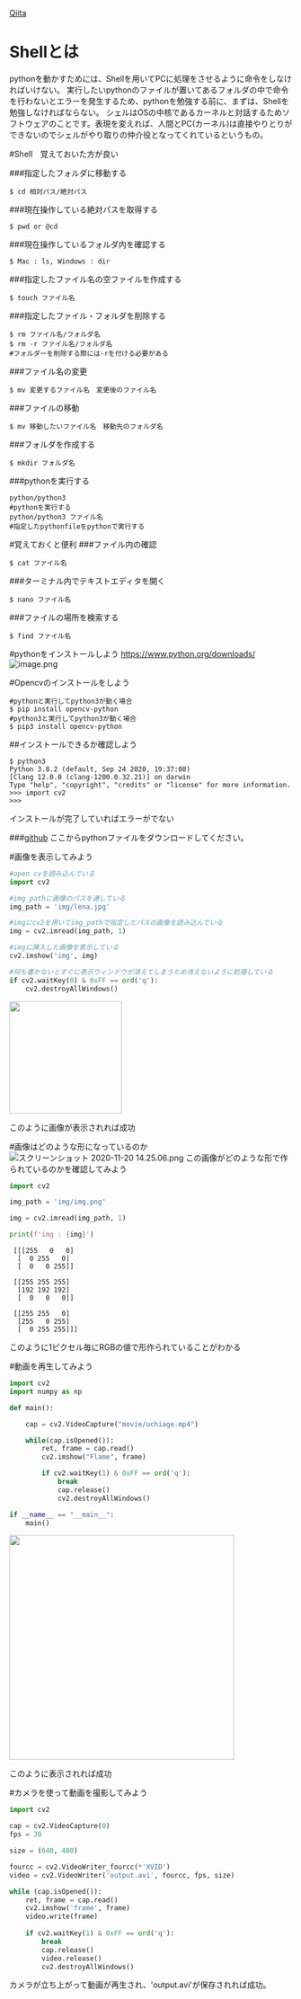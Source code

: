 [Qiita](https://qiita.com/YutoTakamatsu/private/b68971d66c940029bb38)

# Shellとは
pythonを動かすためには、Shellを用いてPCに処理をさせるように命令をしなければいけない。
実行したいpythonのファイルが置いてあるフォルダの中で命令を行わないとエラーを発生するため、pythonを勉強する前に、まずは、Shellを勉強しなければならない。
シェルはOSの中核であるカーネルと対話するためソフトウェアのことです。表現を変えれば、人間とPC(カーネル)は直接やりとりができないのでシェルがやり取りの仲介役となってくれているというもの。

#Shell　覚えておいた方が良い

###指定したフォルダに移動する
```terminal:terminal
$ cd 相対パス/絶対パス
```

###現在操作している絶対パスを取得する
```terminal:terminal
$ pwd or @cd 
```

###現在操作しているフォルダ内を確認する
```terminal:terminal
$ Mac : ls, Windows : dir
```

###指定したファイル名の空ファイルを作成する
```terminal:terminal
$ touch ファイル名
```

###指定したファイル・フォルダを削除する
```terminal:terminal
$ rm ファイル名/フォルダ名
$ rm -r ファイル名/フォルダ名
#フォルダーを削除する際には-rを付ける必要がある
```

###ファイル名の変更
```terminal:terminal
$ mv 変更するファイル名　変更後のファイル名
```

###ファイルの移動
```terminal:terminal
$ mv 移動したいファイル名　移動先のフォルダ名
```

###フォルダを作成する
```terminal:terminal
$ mkdir フォルダ名
```

###pythonを実行する
```terminal:terminal
python/python3
#pythonを実行する
python/python3 ファイル名
#指定したpythonfileをpythonで実行する
```


#覚えておくと便利
###ファイル内の確認
```terminal:terminal
$ cat ファイル名
```

###ターミナル内でテキストエディタを開く
```terminal:terminal
$ nano ファイル名
```

###ファイルの場所を検索する
```terminal:terminal
$ find ファイル名
```

#pythonをインストールしよう
https://www.python.org/downloads/
![image.png](https://qiita-image-store.s3.ap-northeast-1.amazonaws.com/0/517357/f92fbb4a-2a90-a8e5-23e2-a7321ec227bf.png)

#Opencvのインストールをしよう

```terminal:terminal
#pythonと実行してpython3が動く場合
$ pip install opencv-python 
#python3と実行してpython3が動く場合
$ pip3 install opencv-python
```
##インストールできるか確認しよう
```terminal:terminal
$ python3
Python 3.8.2 (default, Sep 24 2020, 19:37:08)
[Clang 12.0.0 (clang-1200.0.32.21)] on darwin
Type "help", "copyright", "credits" or "license" for more information.
>>> import cv2
>>> 
```
インストールが完了していればエラーがでない

###[github](https://github.com/yutotakamatsu/Image_processing_using_python)
ここからpythonファイルをダウンロードしてください。

#画像を表示してみよう
```python:list1.py
#open cvを読み込んでいる
import cv2

#img_pathに画像のパスを通している
img_path = 'img/lena.jpg'

#imgにcv2を用いてimg_pathで指定したパスの画像を読み込んでいる
img = cv2.imread(img_path, 1)

#imgに挿入した画像を表示している
cv2.imshow('img', img)

#何も書かないとすぐに表示ウィンドウが消えてしまうため消えないように処理している
if cv2.waitKey(0) & 0xFF == ord('q'):
    cv2.destroyAllWindows()

```
<img src = 'https://qiita-image-store.s3.ap-northeast-1.amazonaws.com/0/517357/abec3f88-1263-bd01-c8f8-ae9ad8568f51.png' width=200>

このように画像が表示されれば成功

#画像はどのような形になっているのか
![スクリーンショット 2020-11-20 14.25.06.png](https://qiita-image-store.s3.ap-northeast-1.amazonaws.com/0/517357/669d8993-cf4f-ea2c-0e52-2e051f5b4130.png)
この画像がどのような形で作られているのかを確認してみよう

```python:list2.py
import cv2

img_path = 'img/img.png'

img = cv2.imread(img_path, 1)

print(f'img : {img}')
```
```terminal:terminal
 [[[255   0   0]
  [  0 255   0]
  [  0   0 255]]

 [[255 255 255]
  [192 192 192]
  [  0   0   0]]

 [[255 255   0]
  [255   0 255]
  [  0 255 255]]]
```
このように1ピクセル毎にRGBの値で形作られていることがわかる

#動画を再生してみよう
```python:list3.py
import cv2
import numpy as np

def main():

    cap = cv2.VideoCapture("movie/uchiage.mp4")

    while(cap.isOpened()):
        ret, frame = cap.read()
        cv2.imshow("Flame", frame)

        if cv2.waitKey(1) & 0xFF == ord('q'):
            break
            cap.release()
            cv2.destroyAllWindows()

if __name__ == "__main__":
    main()
```

<img src='https://qiita-image-store.s3.ap-northeast-1.amazonaws.com/0/517357/bad69d3c-6740-a033-2420-77a9bdce9532.gif' width=400>

このように表示されれば成功

#カメラを使って動画を撮影してみよう
```python:list4.py
import cv2

cap = cv2.VideoCapture(0)
fps = 30

size = (640, 480)

fourcc = cv2.VideoWriter_fourcc(*'XVID')
video = cv2.VideoWriter('output.avi', fourcc, fps, size)

while (cap.isOpened()):
    ret, frame = cap.read()
    cv2.imshow('frame', frame)
    video.write(frame)
            
    if cv2.waitKey(1) & 0xFF == ord('q'):
        break
        cap.release()
        video.release()
        cv2.destroyAllWindows()
```

カメラが立ち上がって動画が再生され、'output.avi'が保存されれば成功。

